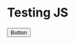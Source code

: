 <html>
     <head>
          <meta charset = "utf-8">
          <title>Javascript</title>
          <style>
          </style>
     </head>
     <body>
          <h1>Testing JS</h1>
          <button id="button">Button</button>
          <script>
               var count = 0;
               var button = document.getElementById("button");
               var onClick = function() {
                    count++;
                    button.textContent = "Clicked " + count + " time" + (count>0 ? "s" : "");
                    if (count>=5 & count<10) button.setAttribute("style","background-color: red;");
                    else if (count>=10) button.setAttribute("style","background-color: blue;");
               }
               button.addEventListener("click",onClick);
          </script>
     </body>
</html>
